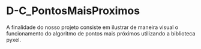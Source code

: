 # D-C_PontosMaisProximos
A finalidade do nosso projeto consiste em ilustrar de maneira visual o funcionamento do algoritmo de pontos mais próximos utilizando a biblioteca pyxel.
